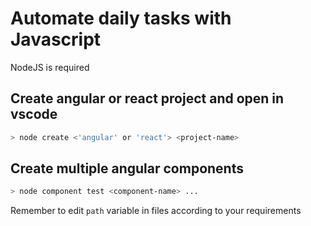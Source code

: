 # Automate daily tasks with Javascript
NodeJS is required

## Create angular or react project and open in vscode

```sh
> node create <'angular' or 'react'> <project-name>
```

## Create multiple angular components

```sh
> node component test <component-name> ...
```

Remember to edit ``` path ``` variable in files according to your requirements

